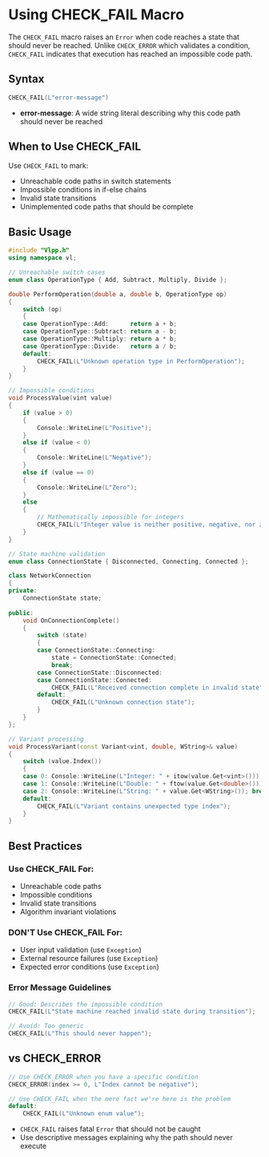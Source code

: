 # Using CHECK_FAIL Macro

The `CHECK_FAIL` macro raises an `Error` when code reaches a state that should never be reached. Unlike `CHECK_ERROR` which validates a condition, `CHECK_FAIL` indicates that execution has reached an impossible code path.

## Syntax

```cpp
CHECK_FAIL(L"error-message")
```

- **error-message**: A wide string literal describing why this code path should never be reached

## When to Use CHECK_FAIL

Use `CHECK_FAIL` to mark:
- Unreachable code paths in switch statements
- Impossible conditions in if-else chains  
- Invalid state transitions
- Unimplemented code paths that should be complete

## Basic Usage

```cpp
#include "Vlpp.h"
using namespace vl;

// Unreachable switch cases
enum class OperationType { Add, Subtract, Multiply, Divide };

double PerformOperation(double a, double b, OperationType op)
{
    switch (op)
    {
    case OperationType::Add:      return a + b;
    case OperationType::Subtract: return a - b;
    case OperationType::Multiply: return a * b;
    case OperationType::Divide:   return a / b;
    default:
        CHECK_FAIL(L"Unknown operation type in PerformOperation");
    }
}

// Impossible conditions
void ProcessValue(vint value)
{
    if (value > 0)
    {
        Console::WriteLine(L"Positive");
    }
    else if (value < 0)
    {
        Console::WriteLine(L"Negative");
    }
    else if (value == 0)
    {
        Console::WriteLine(L"Zero");
    }
    else
    {
        // Mathematically impossible for integers
        CHECK_FAIL(L"Integer value is neither positive, negative, nor zero");
    }
}

// State machine validation
enum class ConnectionState { Disconnected, Connecting, Connected };

class NetworkConnection
{
private:
    ConnectionState state;
    
public:
    void OnConnectionComplete()
    {
        switch (state)
        {
        case ConnectionState::Connecting:
            state = ConnectionState::Connected;
            break;
        case ConnectionState::Disconnected:
        case ConnectionState::Connected:
            CHECK_FAIL(L"Received connection complete in invalid state");
        default:
            CHECK_FAIL(L"Unknown connection state");
        }
    }
};

// Variant processing
void ProcessVariant(const Variant<vint, double, WString>& value)
{
    switch (value.Index())
    {
    case 0: Console::WriteLine(L"Integer: " + itow(value.Get<vint>())); break;
    case 1: Console::WriteLine(L"Double: " + ftow(value.Get<double>())); break;
    case 2: Console::WriteLine(L"String: " + value.Get<WString>()); break;
    default:
        CHECK_FAIL(L"Variant contains unexpected type index");
    }
}
```

## Best Practices

### Use CHECK_FAIL For:
- Unreachable code paths
- Impossible conditions  
- Invalid state transitions
- Algorithm invariant violations

### DON'T Use CHECK_FAIL For:
- User input validation (use `Exception`)
- External resource failures (use `Exception`)
- Expected error conditions (use `Exception`)

### Error Message Guidelines

```cpp
// Good: Describes the impossible condition
CHECK_FAIL(L"State machine reached invalid state during transition");

// Avoid: Too generic
CHECK_FAIL(L"This should never happen");
```

## vs CHECK_ERROR

```cpp
// Use CHECK_ERROR when you have a specific condition
CHECK_ERROR(index >= 0, L"Index cannot be negative");

// Use CHECK_FAIL when the mere fact we're here is the problem
default:
    CHECK_FAIL(L"Unknown enum value");
```

- `CHECK_FAIL` raises fatal `Error` that should not be caught
- Use descriptive messages explaining why the path should never execute